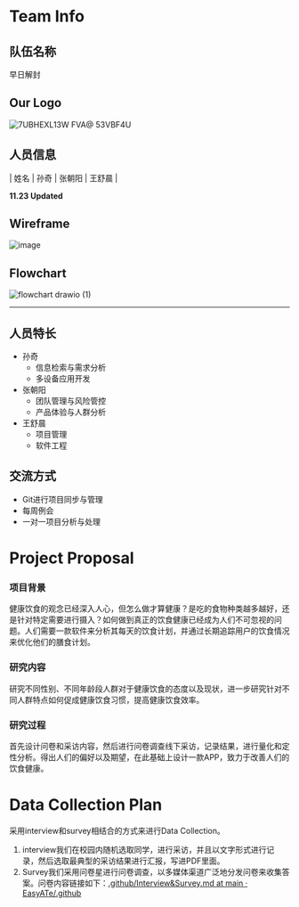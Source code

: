 # Team Info

## 队伍名称

早日解封

## Our Logo
![7UBHEXL13W FVA@ 53VBF4U](https://user-images.githubusercontent.com/78037670/196022965-33ebb7a2-1fc5-4ec4-ae77-d2c813817782.jpg)


## 人员信息

| 姓名 | 孙奇 | 张朝阳 | 王舒晨 |

**11.23 Updated**

## Wireframe

![image](https://user-images.githubusercontent.com/78037670/204416299-d2c67d5d-3893-4c3a-9a4e-ba3d1be6aa4e.png)


## Flowchart

![flowchart drawio (1)](https://user-images.githubusercontent.com/78037670/204416329-ae484c06-d95a-4412-84da-f18e946fe559.png)


---

## 人员特长

- 孙奇
    - 信息检索与需求分析
    - 多设备应用开发
- 张朝阳
    - 团队管理与风险管控
    - 产品体验与人群分析
- 王舒晨
    - 项目管理
    - 软件工程

## 交流方式

- Git进行项目同步与管理
- 每周例会
- 一对一项目分析与处理

# Project Proposal

### 项目背景

健康饮食的观念已经深入人心，但怎么做才算健康？是吃的食物种类越多越好，还是针对特定需要进行摄入？如何做到真正的饮食健康已经成为人们不可忽视的问题。人们需要一款软件来分析其每天的饮食计划，并通过长期追踪用户的饮食情况来优化他们的膳食计划。

### 研究内容

研究不同性别、不同年龄段人群对于健康饮食的态度以及现状，进一步研究针对不同人群特点如何促成健康饮食习惯，提高健康饮食效率。

### 研究过程

首先设计问卷和采访内容，然后进行问卷调查线下采访，记录结果，进行量化和定性分析。得出人们的偏好以及期望，在此基础上设计一款APP，致力于改善人们的饮食健康。

# Data Collection Plan

采用interview和survey相结合的方式来进行Data Collection。

1. interview我们在校园内随机选取同学，进行采访，并且以文字形式进行记录，然后选取最典型的采访结果进行汇报，写进PDF里面。
2. Survey我们采用问卷星进行问卷调查，以多媒体渠道广泛地分发问卷来收集答案。问卷内容链接如下：[.github/Interview&Survey.md at main · EasyATe/.github](https://github.com/EasyATe/.github/blob/main/profile/HCI/Interview%26Survey.md)
